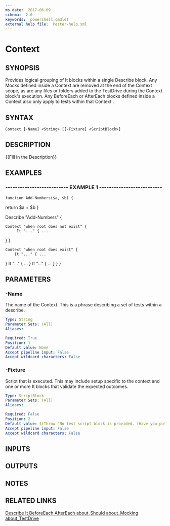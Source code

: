 ```yaml
---
ms.date:  2017-06-09
schema:  2.0
keywords:  powershell,cmdlet
external help file:  Pester-help.xml
---
```


# Context

## SYNOPSIS
Provides logical grouping of It blocks within a single Describe block.
Any Mocks defined
inside a Context are removed at the end of the Context scope, as are any files or folders
added to the TestDrive during the Context block's execution.
Any BeforeEach or AfterEach
blocks defined inside a Context also only apply to tests within that Context .

## SYNTAX

```
Context [-Name] <String> [[-Fixture] <ScriptBlock>]
```

## DESCRIPTION
{{Fill in the Description}}

## EXAMPLES

### -------------------------- EXAMPLE 1 --------------------------
```
function Add-Numbers($a, $b) {
```

return $a + $b
}

Describe "Add-Numbers" {

    Context "when root does not exist" {
         It "..." { ...
}
    }

    Context "when root does exist" {
        It "..." { ...
}
        It "..." { ...
}
        It "..." { ...
}
    }
}

## PARAMETERS

### -Name
The name of the Context.
This is a phrase describing a set of tests within a describe.

```yaml
Type: String
Parameter Sets: (All)
Aliases: 

Required: True
Position: 1
Default value: None
Accept pipeline input: False
Accept wildcard characters: False
```

### -Fixture
Script that is executed.
This may include setup specific to the context and one or more It
blocks that validate the expected outcomes.

```yaml
Type: ScriptBlock
Parameter Sets: (All)
Aliases: 

Required: False
Position: 2
Default value: $(Throw "No test script block is provided. (Have you put the open curly brace on the next line?)")
Accept pipeline input: False
Accept wildcard characters: False
```

## INPUTS

## OUTPUTS

## NOTES

## RELATED LINKS

[Describe
It
BeforeEach
AfterEach
about_Should
about_Mocking
about_TestDrive]()

